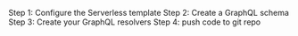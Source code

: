 Step 1: Configure the Serverless template
Step 2: Create a GraphQL schema
Step 3: Create your GraphQL resolvers
Step 4: push code to git repo
